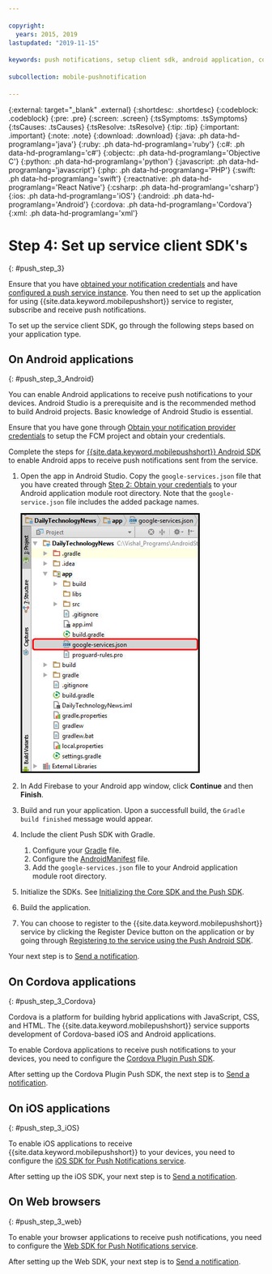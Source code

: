 ```yaml
---

copyright:
  years: 2015, 2019
lastupdated: "2019-11-15"

keywords: push notifications, setup client sdk, android application, cordova application, iOS application, web browser

subcollection: mobile-pushnotification

---
```


{:external: target="_blank" .external}
{:shortdesc: .shortdesc}
{:codeblock: .codeblock}
{:pre: .pre}
{:screen: .screen}
{:tsSymptoms: .tsSymptoms}
{:tsCauses: .tsCauses}
{:tsResolve: .tsResolve}
{:tip: .tip}
{:important: .important}
{:note: .note}
{:download: .download}
{:java: .ph data-hd-programlang='java'}
{:ruby: .ph data-hd-programlang='ruby'}
{:c#: .ph data-hd-programlang='c#'}
{:objectc: .ph data-hd-programlang='Objective C'}
{:python: .ph data-hd-programlang='python'}
{:javascript: .ph data-hd-programlang='javascript'}
{:php: .ph data-hd-programlang='PHP'}
{:swift: .ph data-hd-programlang='swift'}
{:reactnative: .ph data-hd-programlang='React Native'}
{:csharp: .ph data-hd-programlang='csharp'}
{:ios: .ph data-hd-programlang='iOS'}
{:android: .ph data-hd-programlang='Android'}
{:cordova: .ph data-hd-programlang='Cordova'}
{:xml: .ph data-hd-programlang='xml'}

# Step 4: Set up service client SDK's
{: #push_step_3}

Ensure that you have [obtained your notification credentials](/docs/services/mobilepush?topic=mobile-pushnotification-push_step_1) and have [configured a push service instance](/docs/services/mobilepush?topic=mobile-pushnotification-push_step_2). You then need to set up the application for using {{site.data.keyword.mobilepushshort}} service to register, subscribe and receive push notifications. 

To set up the service client SDK, go through the following steps based on your application type.

## On Android applications
{: #push_step_3_Android}

You can enable Android applications to receive push notifications to your devices. Android Studio is a prerequisite and is the recommended method to build Android projects. Basic knowledge of Android Studio is essential.

Ensure that you have gone through [Obtain your notification provider credentials](/docs/services/mobilepush?topic=mobile-pushnotification-push_step_1) to setup the FCM project and obtain your credentials.

Complete the steps for [{{site.data.keyword.mobilepushshort}} Android SDK](https://github.com/ibm-bluemix-mobile-services/bms-clientsdk-android-push/tree/Doc) to enable Android apps to receive push notifications sent from the service. 

1. Open the app in Android Studio. Copy the `google-services.json` file that you have created through [Step 2: Obtain your credentials](/docs/services/mobilepush?topic=mobile-pushnotification-push_step_1) to your Android application module root directory. Note that the `google-service.json` file includes the added package names.

   ![Adding the json file to the root directory of your application](images/FCM_7.jpg "Adding the json file to the root directory of your application")

1. In Add Firebase to your Android app window, click **Continue** and then **Finish**. 
1. Build and run your application. Upon a successfull build, the `Gradle build finished` message would appear.
1. Include the client Push SDK with Gradle.
   1. Configure your [Gradle](https://github.com/ibm-bluemix-mobile-services/bms-clientsdk-android-push/tree/Doc#configure-gradle) file. 
   2. Configure the [AndroidManifest](https://github.com/ibm-bluemix-mobile-services/bms-clientsdk-android-push/tree/Doc#configure-androidmanifest) file.
   3. Add the `google-services.json` file to your Android application module root directory.
1. Initialize the SDKs. See [Initializing the Core SDK and the Push SDK](https://github.com/ibm-bluemix-mobile-services/bms-clientsdk-android-push/tree/Doc#initializing-the-core-sdk-and-the-push-sdk).
1. Build the application.
1. You can choose to register to the {{site.data.keyword.mobilepushshort}} service by clicking the Register Device button on the application or by going through [Registering to the service using the Push Android SDK](https://github.com/ibm-bluemix-mobile-services/bms-clientsdk-android-push/tree/Doc#register-to-push-notifications-ervice).

Your next step is to [Send a notification](/docs/services/mobilepush?topic=mobile-pushnotification-push_step_4).

## On Cordova applications
{: #push_step_3_Cordova}

Cordova is a platform for building hybrid applications with JavaScript, CSS, and HTML. The {{site.data.keyword.mobilepushshort}} service supports development of Cordova-based iOS and Android applications.

To enable Cordova applications to receive push notifications to your devices, you need to configure the [Cordova Plugin Push SDK](https://github.com/ibm-bluemix-mobile-services/bms-clientsdk-cordova-plugin-push/tree/Doc#ios-app).

After setting up the Cordova Plugin Push SDK, the next step is to [Send a notification](/docs/services/mobilepush?topic=mobile-pushnotification-push_step_4).

## On iOS applications
{: #push_step_3_iOS}

To enable iOS applications to receive {{site.data.keyword.mobilepushshort}} to your devices, you need to configure the [iOS SDK for Push Notifications service](https://github.com/ibm-bluemix-mobile-services/bms-clientsdk-swift-push/tree/Doc#setup-client-application). 

After setting up the iOS SDK, your next step is to [Send a notification](/docs/services/mobilepush?topic=mobile-pushnotification-push_step_4).


## On Web browsers
{: #push_step_3_web}

To enable your browser applications to receive push notifications, you need to configure the [Web SDK for Push Notifications service](https://github.com/ibm-bluemix-mobile-services/bms-clientsdk-javascript-webpush/blob/Doc/README.md).

After setting up the Web SDK, your next step is to [Send a notification](/docs/services/mobilepush?topic=mobile-pushnotification-push_step_4).
